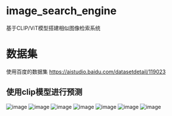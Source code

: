 # image_search_engine
基于CLIP/ViT模型搭建相似图像检索系统

# 数据集
使用百度的数据集
https://aistudio.baidu.com/datasetdetail/119023

## 使用clip模型进行预测
![image](https://github.com/srg000/image_search_engine/assets/73764670/3a131257-1523-489d-835b-c80019e54f41)
![image](https://github.com/srg000/image_search_engine/assets/73764670/1fb00c1c-0c0f-4355-a16a-733dbadeaf6b)
![image](https://github.com/srg000/image_search_engine/assets/73764670/34d39ecf-a727-400d-be31-b8c504ca0407)
![image](https://github.com/srg000/image_search_engine/assets/73764670/8a2701a7-bc37-45eb-8d12-fbb9b1d04d49)
![image](https://github.com/srg000/image_search_engine/assets/73764670/5d13fd57-0b29-40b9-bd59-5cad4f6dfd9c)
![image](https://github.com/srg000/image_search_engine/assets/73764670/6639612d-a104-4e44-8e7d-25f70a7848ab)
![image](https://github.com/srg000/image_search_engine/assets/73764670/bc91abb7-828f-4508-b31a-919af66960c3)
